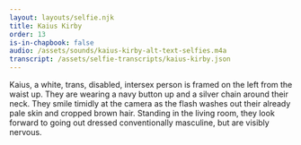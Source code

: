 ```yaml
---
layout: layouts/selfie.njk
title: Kaius Kirby
order: 13
is-in-chapbook: false
audio: /assets/sounds/kaius-kirby-alt-text-selfies.m4a
transcript: /assets/selfie-transcripts/kaius-kirby.json
---
```


Kaius, a white, trans, disabled, intersex person is framed on the left from the waist up. They are wearing a navy button up and a silver chain around their neck. They smile timidly at the camera as the flash washes out their already pale skin and cropped brown hair. Standing in the living room, they look forward to going out dressed conventionally masculine, but are visibly nervous.
